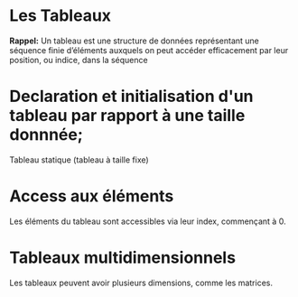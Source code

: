# Les Tableaux

**Rappel:** Un tableau est une structure de données représentant une
séquence finie d’éléments auxquels on peut accéder efficacement par leur position, ou indice, dans la séquence


# Declaration et initialisation d'un tableau par rapport à une taille donnnée;

Tableau statique (tableau à taille fixe)

# Access aux éléments

Les éléments du tableau sont accessibles via leur index, commençant à 0.

# Tableaux multidimensionnels

Les tableaux peuvent avoir plusieurs dimensions, comme les matrices.

